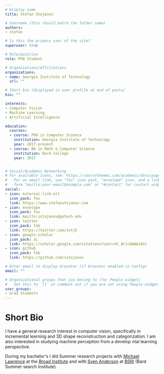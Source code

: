 ```yaml
---
# Display name
title: Stefan Stojanov

# Username (this should match the folder name)
authors:
- stefan

# Is this the primary user of the site?
superuser: true

# Role/position
role: PhD Student

# Organizations/Affiliations
organizations:
- name: Georgia Institute of Technology
  url: ""

# Short bio (displayed in user profile at end of posts)
bio: ""

interests:
- Computer Vision
- Machine Learning
- Artificial Intelligence

education:
  courses:
  - course: PhD in Computer Science
    institution: Georgia Institute of Technology
    year: 2017-present
  - course: BA in Math & Computer Science
    institution: Bard College
    year: 2017


# Social/Academic Networking
# For available icons, see: https://sourcethemes.com/academic/docs/page-builder/#icons
#   For an email link, use "fas" icon pack, "envelope" icon, and a link in the
#   form "mailto:your-email@example.com" or "#contact" for contact widget.
social:
- icon: external-link-alt
  icon_pack: fas
  link: https://www.stefanstojanov.com
- icon: envelope
  icon_pack: fas
  link: mailto:sstojanov@gatech.edu
- icon: twitter
  icon_pack: fab
  link: https://twitter.com/sstj5
- icon: google-scholar
  icon_pack: ai
  link: https://scholar.google.com/citations?user=XC_WricAAAAJ&hl
- icon: github
  icon_pack: fab
  link: https://github.com/sstojanov

# Enter email to display Gravatar (if Gravatar enabled in Config)
email: ""

# Organizational groups that you belong to (for People widget)
#   Set this to `[]` or comment out if you are not using People widget.
user_groups:
- Grad Students
---
```


# Short Bio
I have a general research interest in computer vision, specifically in incremental learning and 3D shape reconstruction and categorization. I am also interested in studying machine perception from a develop
ntal learning perspective.

During my bachelor's I did Summer research projects with [Michael Lawrence](https://personal.broadinstitute.org/lawrence/) at the [Broad Institute](https://www.broadinstitute.org/) and with [Sven Anderson](https://www.bard.edu/academics/faculty/details/?id=45) at [BSRI](http://www.bard.edu/academics/additional/details/?id=9540623) (Bard Summer
search Institute).
